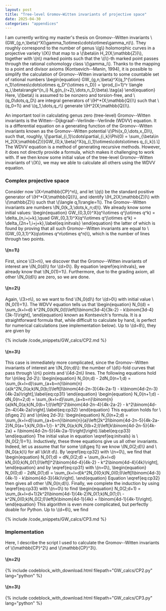 ```yaml
---
layout: post
title: "Tree-level Gromov–Witten invariants of projective space"
date: 2025-04-30
categories: "appendices"
---
```


I am currently writing my master's thesis on Gromov--Witten invariants \\(GW_{g,n,\beta}^X(\gamma_1\otimes\cdots\otimes\gamma_n)\\). They roughly correspond to the number of genus \\(g\\) holomorphic curves in a projective variety \\(X\\) that map to a \\(\beta\in H_2(X;\mathbb{Z})\\), together with \\(n\\) marked points such that the \\(i\\)-th marked point passes through the rational cohomology class \\(\gamma_i\\). Thanks to the mapping to a point and divisor axioms (Kontsevich--Manin, 1994), it is possible to simplify the calculation of Gromov--Witten invariants to some countable set of rational numbers
\begin{equation}
    GW_{g,n,\beta}^X(q_1^{\otimes n_1}\otimes\cdots\otimes q_D^{\otimes n_D}) = \prod_{i=1}^r \langle q_i,\beta\rangle^{n_i} N_g(n_{r+2},\dots,n_D;\beta).\tag{a}
\end{equation}
Here, \\(\beta\\) is assumed to be nonzero and torsion-free, and \\(q_0\dots,q_D\\) are integral generators of \\(H^*(X;\mathbb{Q})\\) such that \\(q_0=1\\) and \\(q_1,\dots,q_r\\) generate \\(H^2(X;\mathbb{Q})\\).

An important tool in calculating genus zero (tree-level) Gromov--Witten invariants is the Witten--Dijkgraaf--Verlinde--Verlinde (WDVV) equation. It is a differential equation on a generating function of the Gromov--Witten invariants known as the Gromov--Witten potential \\(\Phi(x_0,\dots,x_D)\\), such that, roughly,
\\[\partial_{i_1}\cdots\partial_{i_k}\Phi(0) = \sum_{\beta\in H_2(X;\mathbb{Z})}GW_{0,k,\beta}^X(q_{i_1}\otimes\cdots\otimes q_{i_k}).\\]
The WDVV equation is a method of generating recursive methods. However, it does not directly provide a formula, which makes it challenging to work with. If we then know some initial value of the tree-level Gromov--Witten invariants of \\(X\\), we may we able to calculate all others using the WDVV equation.

### Complex projective space

Consider now \\(X=\mathbb{CP}^n\\), and let \\(q\\) be the standard positive generator of \\(H^*(X;\mathbb{Q})\\), and identify \\(H_2(X;\mathbb{Z})\\) with \\(\mathbb{Z}\\) such that \\(\langle q,1\rangle=1\\). The Gromov--Witten invariants are numbers \\(N_0(k_3,\dots,k_n;d)\\). We already know some initial values:
\begin{equation}
    GW_{0,3,0}^X(q^i\otimes q^j\otimes q^k) = \delta_{n,i+j+k},\quad GW_{0,3,1}^X(q^i\otimes q^j\otimes q^k) = \delta_{2n+1,i+j+k},\label{eq:initvals}
\end{equation}
the latter of which is found by proving that all such Gromov--Witten invariants are equal to \\(GW_{0,3,1}^X(q\otimes q^n\otimes q^n)\\), which is the number of lines through two points.

#### \\(n=1\\)

First, since \\(3>n\\), we discover that the Gromov--Witten invariants of interest are \\(N_0(d)\\) for \\(d>0\\). By equation \eqref{eq:initvals}, we already know that \\(N_0(1)=1\\). Furthermore, due to the grading axiom, all other \\(N_0(d)\\) are zero, so we are done.

#### \\(n=2\\)

Again, \\(3>n\\), so we want to find \\(N_0(d)\\) for \\(d>0\\) with initial value \\(N_0(1)=1\\). The WDVV equation tells us that
\begin{equation}
    N_0(d) = \sum_{k+l=d} k^2lN_0(k)N_0(l)\left[l\binom{3d-4}{3k-2} - k\binom{3d-4}{3k-1}\right],
\end{equation}
known as Kontsevich's formula. It is a straightforward formula that, while difficult to calculate by hand, is perfect for numerical calculations (see implementation below). Up to \\(d=8\\), they are given by

{% include /code_snippets/GW_calcs/CP2.md %}

#### \\(n=3\\)

This case is immediately more complicated, since the Gromov--Witten invariants of interest are \\(N_0(n;d)\\): the number of \\(d\\)-fold curves that pass through \\(n\\) points and \\(4d-2n\\) lines.
The following equations hold for \\(n\leq 2d-2\\):
\begin{equation}
    N_0(n;d) - 2dN_0(n+1;d) = \sum_{k+l=d}\sum_{a+b=n}\binom{n}{a}k^2N_0(a;k)N_0(b;l)\left[l\binom{4d-2n-3}{4k-2a-1} - k\binom{4d-2n-3}{4k-2a}\right],\label{eq:cp31}
\end{equation}
\begin{equation}
    N_0(n+1;d) - dN_0(n+2;d) = \sum_{k+l=d}\sum_{a+b=n}\binom{n}{a}kN_0(a;k)N_0(b+1;l)\left[l^2\binom{4d-2n-4}{4k-2a-2} - k^2\binom{4d-2n-4}{4k-2a}\right].\label{eq:cp32}
\end{equation}
This equation holds for \\(d\geq 2\\) and \\(n\leq 2d-3\\):
\begin{equation}
    N_0(n+2;d) = \sum_{k+l=d}\sum_{a+b=n}\binom{n}{a}\left(2k^2l\binom{4d-2n-5}{4k-2a-2}N_0(a+1;k)N_0(b+1;l)- k^2N_0(a;k)N_0(b+2;l)\left[k\binom{4d-2n-5}{4k-2a} + l\binom{4d-2n-5}{4k-2a-1}\right]\right).\label{eq:cp33}
\end{equation}
The initial value in equation \eqref{eq:initvals} is \\(N_0(2;1)=1\\). Inductively, these three equations give us all other invariants. Indeed, let us assume that for some \\(d\geq 1\\) we know \\(N_0(2;d)\\) and \\(N_0(a;k)\\) for all \\(k\lt d\\). By \eqref{eq:cp32} with \\(n=0\\), we find that
\begin{equation}
    N_0(1;d) = dN_0(2;d) + \sum_{k+l=d} kN_0(0;k)N_0(1;l)\left[l^2\binom{4d-4}{4k-2} - k^2\binom{4d-4}{4k}\right],
\end{equation}
and by \eqref{eq:cp31} with \\(n=0\\),
\begin{equation}
    N_0(0;d) - 2dN_0(1;d) = \sum_{k+l=d}k^2N_0(0;k)N_0(0;l)\left[l\binom{4d-3}{4k-1} - k\binom{4d-3}{4k}\right].
\end{equation}
Equation \eqref{eq:cp32} then gives all other \\(N_0(n;d)\\). Finally, we complete the induction by using \eqref{eq:cp33} with \\(n=0\\) to find
\begin{equation}
    N_0(2;d+1) = \sum_{k+l=d+1}2k^2l\binom{4d-1}{4k-2}N_0(1;k)N_0(1;l)\\
    - k^2N_0(0;k)N_0(2;l)\left[k\binom{4d-1}{4k} + l\binom{4d-1}{4k-1}\right].
\end{equation}
This algorithm is even more complicated, but perfectly doable for Python. Up to \\(d=6\\), we find

{% include /code_snippets/GW_calcs/CP3.md %}

### Implementation

Here, I describe the script I used to calculate the Gromov--Witten invariants of \\(\mathbb{CP}^2\\) and \\(\mathbb{CP}^3\\).

#### \\(n=2\\)

{% include codeblock_with_download.html filepath="GW_calcs/CP2.py" lang="python" %}

#### \\(n=3\\)

{% include codeblock_with_download.html filepath="GW_calcs/CP3.py" lang="python" %}